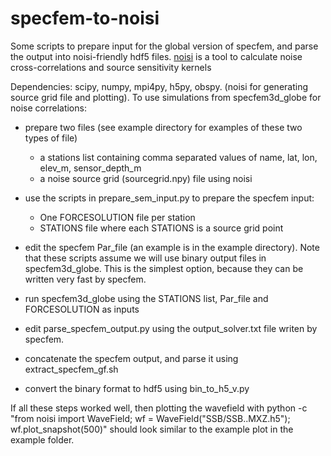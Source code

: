 # specfem-to-noisi
Some scripts to prepare input for the global version of specfem, and parse the output into noisi-friendly hdf5 files.
[noisi](https://github.com/lermert/noisi) is a tool to calculate noise cross-correlations and source sensitivity kernels


Dependencies: scipy, numpy, mpi4py, h5py, obspy. (noisi for generating source grid file and plotting).
To use simulations from specfem3d_globe for noise correlations:
- prepare two files (see example directory for examples of these two types of file)
	- a stations list containing comma separated values of name, lat, lon, elev_m, sensor_depth_m
	- a noise source grid (sourcegrid.npy) file using noisi

- use the scripts in prepare_sem_input.py to prepare the specfem input: 
	- One FORCESOLUTION file per station
	- STATIONS file where each STATIONS is a source grid point

- edit the specfem Par_file (an example is in the example directory). Note that these scripts assume we will use binary output files in specfem3d_globe. This is the simplest option, because they can be written very fast by specfem.
- run specfem3d_globe using the STATIONS list, Par_file and FORCESOLUTION as inputs
- edit parse_specfem_output.py using the output_solver.txt file writen by specfem.
- concatenate the specfem output, and parse it using extract_specfem_gf.sh
- convert the binary format to hdf5 using bin_to_h5_v.py

If all these steps worked well, then plotting the wavefield with python -c "from noisi import WaveField; wf = WaveField("SSB/SSB..MXZ.h5"); wf.plot_snapshot(500)" should look similar to the example plot in the example folder.